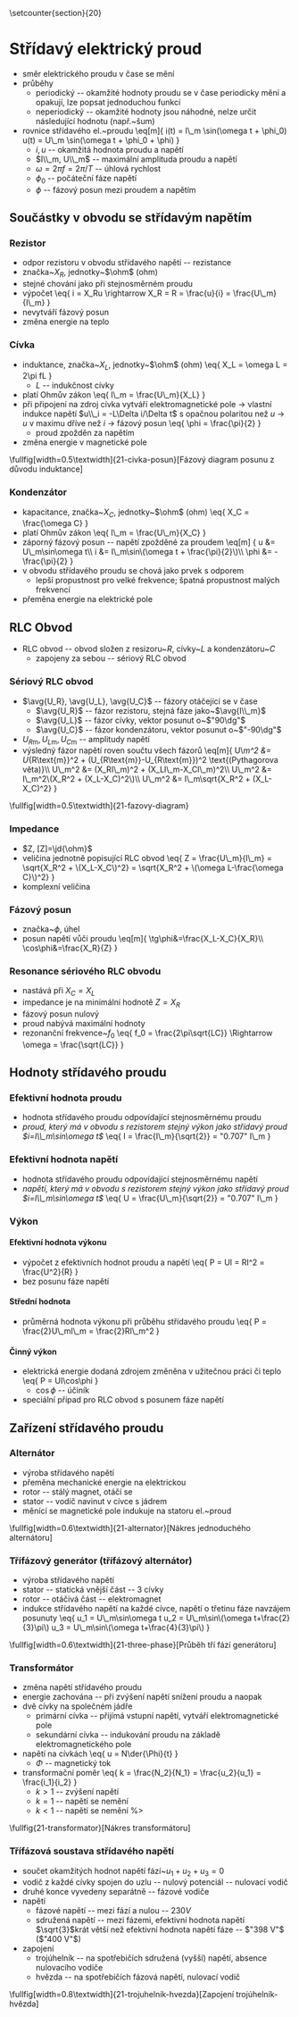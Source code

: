 \setcounter{section}{20}
# Střídavý elektrický proud
- směr elektrického proudu v čase se mění
- průběhy
	- periodický -- okamžité hodnoty proudu se v čase periodicky mění a opakují, lze popsat jednoduchou funkcí
	- neperiodický -- okamžité hodnoty jsou náhodné, nelze určit následující hodnotu (např.~šum)
- rovnice střídavého el.~proudu
	\eq[m]{
		i(t) = I\\_m \sin(\omega t + \phi_0) 
		u(t) = U\\_m \sin(\omega t + \phi_0 + \phi) 
	}
	- $i, u$ -- okamžitá hodnota proudu a napětí
	- $I\\_m, U\\_m$ -- maximální amplituda proudu a napětí
	- $\omega = 2\pi f = 2\pi/T$ -- úhlová rychlost 
	- $\phi_0$ -- počáteční fáze napětí
	- $\phi$ -- fázový posun mezi proudem a napětím

## Součástky v obvodu se střídavým napětím
### Rezistor
- odpor rezistoru v obvodu střídavého napětí -- rezistance
- značka~$X_R$, jednotky~$\ohm$ (ohm)
- stejné chování jako při stejnosměrném proudu
- výpočet 
	\eq{
		i = X_Ru \rightarrow X_R = R = \frac{u}{i} = \frac{U\\_m}{I\\_m}
	}
- nevytváří fázový posun
- změna energie na teplo

### Cívka
- induktance, značka~$X_L$, jednotky~$\ohm$ (ohm)
	\eq{
		X_L = \omega L = 2\pi fL
	}
	- $L$ -- indukčnost cívky
- platí Ohmův zákon
	\eq{
		I\\_m = \frac{U\\_m}{X_L}
	}
- při připojení na zdroj cívka vytváří elektromagnetické pole $\rightarrow$ vlastní indukce napětí $u\\_i = -L\Delta i/\Delta t$ s opačnou polaritou než $u$ $\rightarrow$ $u$ v maximu dříve než $i$ $\rightarrow$ fázový posun
	\eq{
		\phi = \frac{\pi}{2}
	}
	- proud zpožděn za napětím
- změna energie v magnetické pole

\fullfig[width=0.5\textwidth]{21-civka-posun}[Fázový diagram posunu z důvodu induktance]

### Kondenzátor
- kapacitance, značka~$X_C$, jednotky~$\ohm$ (ohm)
	\eq{
		X_C = \frac{\omega C}
	}
- platí Ohmův zákon
	\eq{
		I\\_m = \frac{U\\_m}{X_C}
	}
- záporný fázový posun -- napětí zpožděné za proudem
	\eq[m] {
		u &= U\\_m\sin\omega t\\\\
		i &= I\\_m\sin\\(\omega t + \frac{\pi}{2}\\)\\\\
		\phi &= -\frac{\pi}{2}
	}
- v obvodu střídavého proudu se chová jako prvek s odporem
	- lepší propustnost pro velké frekvence; špatná propustnost malých frekvencí
- přeměna energie na elektrické pole

## RLC Obvod
- RLC obvod -- obvod složen z resizoru~$R$, cívky~$L$ a kondenzátoru~$C$
	- zapojeny za sebou -- sériový RLC obvod

### Sériový RLC obvod
- $\avg{U_R}, \avg{U_L}, \avg{U_C}$ -- fázory otáčející se v čase
	- $\avg{U_R}$ -- fázor rezistoru, stejná fáze jako~$\avg{I\\_m}$
	- $\avg{U_L}$ -- fázor cívky, vektor posunut o~$"90\dg"$
	- $\avg{U_C}$ -- fázor kondenzátoru, vektor posunut o~$"-90\dg"$ 
- $U_{R\text{m}}, U_{L\text{m}}, U_{C\text{m}}$ -- amplitudy napětí
- výsledný fázor napětí roven součtu všech fázorů
	\eq[m]{
		U\\_m^2 &= U_{R\text{m}}^2 + (U_{R\text{m}}-U_{R\text{m}})^2 \text{(Pythagorova věta)}\\\\
		U\\_m^2 &= (X_RI\\_m)^2 + (X_LI\\_m-X_CI\\_m)^2\\\\
		U\\_m^2 &= I\\_m^2\\(X_R^2 + (X_L-X_C)^2\\)\\\\
		U\\_m^2 &= I\\_m\sqrt{X_R^2 + (X_L-X_C)^2}
	}

\fullfig[width=0.5\textwidth]{21-fazovy-diagram}

### Impedance
- $Z, [Z]=\jd{\ohm}$
- veličina jednotně popisující RLC obvod
	\eq{
		Z = \frac{U\\_m}{I\\_m} = \sqrt{X_R^2 + \\(X_L-X_C\\)^2} = \sqrt{X_R^2 + \\(\omega L-\frac{\omega C}\\)^2}
	}
- komplexní veličina

### Fázový posun
- značka~$\phi$, úhel
- posun napětí vůči proudu
	\eq[m]{
		\tg\phi&=\frac{X_L-X_C}{X_R}\\\\
		\cos\phi&=\frac{X_R}{Z}
	}

### Resonance sériového RLC obvodu
- nastává při $X_C = X_L$
- impedance je na minimální hodnotě $Z = X_R$
- fázový posun nulový
- proud nabývá maximální hodnoty
- rezonanční frekvence~$f_0$
	\eq{
		f_0 = \frac{2\pi\sqrt{LC}} \Rightarrow \omega = \frac{\sqrt{LC}}
	}

## Hodnoty střídavého proudu
### Efektivní hodnota proudu
- hodnota střídavého proudu odpovídající stejnosměrnému proudu
- *proud, který má v obvodu s rezistorem stejný výkon jako střídavý proud $i=I\\_m\sin\omega t$*
	\eq{
	I = \frac{I\\_m}{\sqrt{2}} = "0.707" I\\_m
	}

### Efektivní hodnota napětí
- hodnota střídavého proudu odpovídající stejnosměrnému napětí
- *napětí, který má v obvodu s rezistorem stejný výkon jako střídavý proud $i=I\\_m\sin\omega t$*
	\eq{
		U = \frac{U\\_m}{\sqrt{2}} = "0.707" I\\_m
	}

### Výkon
#### Efektivní hodnota výkonu
- výpočet z efektivních hodnot proudu a napětí
	\eq{
		P = UI = RI^2 = \frac{U^2}{R}
	}
- bez posunu fáze napětí

#### Střední hodnota
- průměrná hodnota výkonu při průběhu střídavého proudu
	\eq{
		P = \frac{2}U\\_mI\\_m = \frac{2}RI\\_m^2
	}

#### Činný výkon
- elektrická energie dodaná zdrojem změněna v užitečnou práci či teplo
	\eq{
		P = UI\cos\phi
	}
	- $\cos\phi$ -- účiník
- speciální případ pro RLC obvod s posunem fáze napětí

## Zařízení střídavého proudu
### Alternátor
- výroba střídavého napětí
- přeměna mechanické energie na elektrickou
- rotor -- stálý magnet, otáčí se
- stator -- vodič navinut v cívce s jádrem
- měnící se magnetické pole indukuje na statoru el.~proud

\fullfig[width=0.6\textwidth]{21-alternator}[Nákres jednoduchého alternátoru]

### Třífázový generátor (třífázový alternátor)
- výroba střídavého napětí
- stator -- statická vnější část -- 3 cívky
- rotor -- otáčivá část -- elektromagnet
- indukce střídavého napětí na každé cívce, napětí o třetinu fáze navzájem posunuty
	\eq{
		u_1 = U\\_m\sin\omega t
		u_2 = U\\_m\sin\\(\omega t+\frac{2}{3}\pi\\)
		u_3 = U\\_m\sin\\(\omega t+\frac{4}{3}\pi\\)
	}

\fullfig[width=0.6\textwidth]{21-three-phase}[Průběh tří fází generátoru]

### Transformátor
- změna napětí střídavého proudu
- energie zachována -- při zvýšení napětí snížení proudu a naopak
- dvě cívky na společném jádře
	- primární cívka -- přijímá vstupní napětí, vytváří elektromagnetické pole
	- sekundární cívka -- indukování proudu na základě elektromagnetického pole
- napětí na cívkách
	\eq{
		u = N\der{\Phi}{t}
	}
	- $\Phi$ -- magnetický tok
- transformační poměr
	\eq{
		k  = \frac{N_2}{N_1} = \frac{u_2}{u_1} = \frac{i_1}{i_2}
	}
	- $k>1$ -- zvýšení napětí
	- $k=1$ -- napětí se nemění
	- $k<1$ -- napětí se nemění %>

\fullfig{21-transformator}[Nákres transformátoru]

### Třífázová soustava střídavého napětí
- součet okamžitých hodnot napětí fází~$u_1+u_2+u_3=0$
- vodič z každé cívky spojen do uzlu -- nulový potenciál -- nulovací vodič
- druhé konce vyvedeny separátně -- fázové vodiče
- napětí
	- fázové napětí -- mezi fází a nulou -- $230 V$
	- sdružená napětí -- mezi fázemi, efektivní hodnota napětí $\sqrt{3}$krát větší než efektivní hodnota napětí fáze -- $"398 V"$ ($"400 V"$)
- zapojení
	- trojúhelník -- na spotřebičích sdružená (vyšší) napětí, absence nulovacího vodiče
	- hvězda -- na spotřebičích fázová napětí, nulovací vodič

\fullfig[width=0.8\textwidth]{21-trojuhelnik-hvezda}[Zapojení trojúhelník-hvězda]
